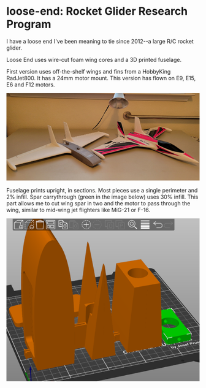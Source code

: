# loose-end: Rocket Glider Research Program

I have a loose end I've been meaning to tie since 2012--a large R/C rocket glider.

Loose End uses wire-cut foam wing cores and a 3D printed fuselage.

First version uses off-the-shelf wings and fins from a HobbyKing RadJet800.
It has a 24mm motor mount.
This version has flown on E9, E15, E6 and F12 motors.

![Loose End 24 and RadJet800](20220328_134839sm.jpg)

Fuselage prints upright, in sections.
Most pieces use a single perimeter and 2% infill.
Spar carrythrough (green in the image below) uses 30% infill.
This part allows me to cut wing spar in two and the motor to pass through the wing, similar to mid-wing jet flighters like MiG-21 or F-16.

![Ready for Printing](ready-for-slicing.png)
